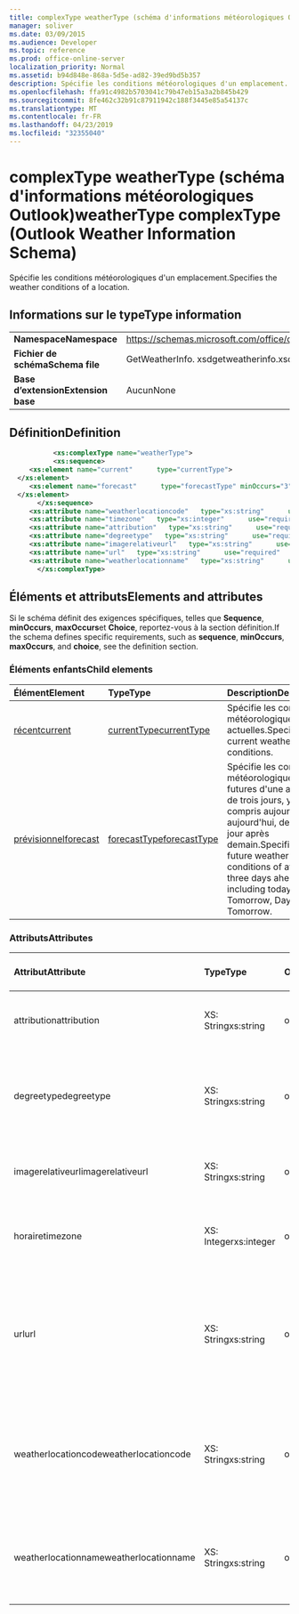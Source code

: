 ```yaml
---
title: complexType weatherType (schéma d'informations météorologiques Outlook)
manager: soliver
ms.date: 03/09/2015
ms.audience: Developer
ms.topic: reference
ms.prod: office-online-server
localization_priority: Normal
ms.assetid: b94d848e-868a-5d5e-ad82-39ed9bd5b357
description: Spécifie les conditions météorologiques d'un emplacement.
ms.openlocfilehash: ffa91c4982b5703041c79b47eb15a3a2b845b429
ms.sourcegitcommit: 8fe462c32b91c87911942c188f3445e85a54137c
ms.translationtype: MT
ms.contentlocale: fr-FR
ms.lasthandoff: 04/23/2019
ms.locfileid: "32355040"
---
```

# <a name="weathertype-complextype-outlook-weather-information-schema"></a><span data-ttu-id="b4971-103">complexType weatherType (schéma d'informations météorologiques Outlook)</span><span class="sxs-lookup"><span data-stu-id="b4971-103">weatherType complexType (Outlook Weather Information Schema)</span></span>

<span data-ttu-id="b4971-104">Spécifie les conditions météorologiques d'un emplacement.</span><span class="sxs-lookup"><span data-stu-id="b4971-104">Specifies the weather conditions of a location.</span></span>
  
## <a name="type-information"></a><span data-ttu-id="b4971-105">Informations sur le type</span><span class="sxs-lookup"><span data-stu-id="b4971-105">Type information</span></span>

|||
|:-----|:-----|
|<span data-ttu-id="b4971-106">**Namespace**</span><span class="sxs-lookup"><span data-stu-id="b4971-106">**Namespace**</span></span> <br/> |https://schemas.microsoft.com/office/outlook/15/getweatherinfo.xsd  <br/> |
|<span data-ttu-id="b4971-107">**Fichier de schéma**</span><span class="sxs-lookup"><span data-stu-id="b4971-107">**Schema file**</span></span> <br/> |<span data-ttu-id="b4971-108">GetWeatherInfo. xsd</span><span class="sxs-lookup"><span data-stu-id="b4971-108">getweatherinfo.xsd</span></span>  <br/> |
|<span data-ttu-id="b4971-109">**Base d’extension**</span><span class="sxs-lookup"><span data-stu-id="b4971-109">**Extension base**</span></span> <br/> |<span data-ttu-id="b4971-110">Aucun</span><span class="sxs-lookup"><span data-stu-id="b4971-110">None</span></span>  <br/> |
   
## <a name="definition"></a><span data-ttu-id="b4971-111">Définition</span><span class="sxs-lookup"><span data-stu-id="b4971-111">Definition</span></span>

```XML
           <xs:complexType name="weatherType">
           <xs:sequence>
     <xs:element name="current"      type="currentType">
  </xs:element>  
     <xs:element name="forecast"      type="forecastType" minOccurs="3"     maxOccurs="unbounded"    >
  </xs:element>  
       </xs:sequence>
     <xs:attribute name="weatherlocationcode"   type="xs:string"      use="required"     />
     <xs:attribute name="timezone"   type="xs:integer"      use="required"     />
     <xs:attribute name="attribution"   type="xs:string"      use="required"     />
     <xs:attribute name="degreetype"   type="xs:string"      use="required"     />
     <xs:attribute name="imagerelativeurl"   type="xs:string"      use="required"     />
     <xs:attribute name="url"   type="xs:string"      use="required"     />
     <xs:attribute name="weatherlocationname"   type="xs:string"      use="required"     />
       </xs:complexType>

```

## <a name="elements-and-attributes"></a><span data-ttu-id="b4971-112">Éléments et attributs</span><span class="sxs-lookup"><span data-stu-id="b4971-112">Elements and attributes</span></span>

<span data-ttu-id="b4971-113">Si le schéma définit des exigences spécifiques, telles que **Sequence**, **minOccurs**, **maxOccurs**et **Choice**, reportez-vous à la section définition.</span><span class="sxs-lookup"><span data-stu-id="b4971-113">If the schema defines specific requirements, such as **sequence**, **minOccurs**, **maxOccurs**, and **choice**, see the definition section.</span></span> 
  
### <a name="child-elements"></a><span data-ttu-id="b4971-114">Éléments enfants</span><span class="sxs-lookup"><span data-stu-id="b4971-114">Child elements</span></span>

|<span data-ttu-id="b4971-115">**Élément**</span><span class="sxs-lookup"><span data-stu-id="b4971-115">**Element**</span></span>|<span data-ttu-id="b4971-116">**Type**</span><span class="sxs-lookup"><span data-stu-id="b4971-116">**Type**</span></span>|<span data-ttu-id="b4971-117">**Description**</span><span class="sxs-lookup"><span data-stu-id="b4971-117">**Description**</span></span>|
|:-----|:-----|:-----|
|[<span data-ttu-id="b4971-118">récent</span><span class="sxs-lookup"><span data-stu-id="b4971-118">current</span></span>](current-element-weathertype-complextypeoutlook-weather-information-schema.md) <br/> |[<span data-ttu-id="b4971-119">currentType</span><span class="sxs-lookup"><span data-stu-id="b4971-119">currentType</span></span>](currenttype-complextype-outlook-weather-information-schema.md) <br/> |<span data-ttu-id="b4971-120">Spécifie les conditions météorologiques actuelles.</span><span class="sxs-lookup"><span data-stu-id="b4971-120">Specifies the current weather conditions.</span></span>  <br/> |
|[<span data-ttu-id="b4971-121">prévisionnel</span><span class="sxs-lookup"><span data-stu-id="b4971-121">forecast</span></span>](forecast-element-weathertype-complextypeoutlook-weather-information-schema.md) <br/> |[<span data-ttu-id="b4971-122">forecastType</span><span class="sxs-lookup"><span data-stu-id="b4971-122">forecastType</span></span>](forecasttype-complextype-outlook-weather-information-schema.md) <br/> |<span data-ttu-id="b4971-123">Spécifie les conditions météorologiques futures d'une avance de trois jours, y compris aujourd'hui: aujourd'hui, demain, jour après demain.</span><span class="sxs-lookup"><span data-stu-id="b4971-123">Specifies the future weather conditions of at least three days ahead including today: Today, Tomorrow, Day after Tomorrow.</span></span>  <br/> |
   
### <a name="attributes"></a><span data-ttu-id="b4971-124">Attributs</span><span class="sxs-lookup"><span data-stu-id="b4971-124">Attributes</span></span>

|<span data-ttu-id="b4971-125">**Attribut**</span><span class="sxs-lookup"><span data-stu-id="b4971-125">**Attribute**</span></span>|<span data-ttu-id="b4971-126">**Type**</span><span class="sxs-lookup"><span data-stu-id="b4971-126">**Type**</span></span>|<span data-ttu-id="b4971-127">**Obligatoire**</span><span class="sxs-lookup"><span data-stu-id="b4971-127">**Required**</span></span>|<span data-ttu-id="b4971-128">**Description**</span><span class="sxs-lookup"><span data-stu-id="b4971-128">**Description**</span></span>|<span data-ttu-id="b4971-129">**Valeurs possibles**</span><span class="sxs-lookup"><span data-stu-id="b4971-129">**Possible values**</span></span>|
|:-----|:-----|:-----|:-----|:-----|
|<span data-ttu-id="b4971-130">attribution</span><span class="sxs-lookup"><span data-stu-id="b4971-130">attribution</span></span>  <br/> |<span data-ttu-id="b4971-131">XS: String</span><span class="sxs-lookup"><span data-stu-id="b4971-131">xs:string</span></span>  <br/> |<span data-ttu-id="b4971-132">obligatoire</span><span class="sxs-lookup"><span data-stu-id="b4971-132">required</span></span>  <br/> |<span data-ttu-id="b4971-133">Spécifie la source des informations météorologiques.</span><span class="sxs-lookup"><span data-stu-id="b4971-133">Specifies the source of the weather information.</span></span>  <br/> |<span data-ttu-id="b4971-134">Une valeur du type xs: String</span><span class="sxs-lookup"><span data-stu-id="b4971-134">A value of the type xs:string</span></span>  <br/> |
|<span data-ttu-id="b4971-135">degreetype</span><span class="sxs-lookup"><span data-stu-id="b4971-135">degreetype</span></span>  <br/> |<span data-ttu-id="b4971-136">XS: String</span><span class="sxs-lookup"><span data-stu-id="b4971-136">xs:string</span></span>  <br/> |<span data-ttu-id="b4971-137">obligatoire</span><span class="sxs-lookup"><span data-stu-id="b4971-137">required</span></span>  <br/> |<span data-ttu-id="b4971-138">Indique l'unité de température de l'emplacement (par exemple, Celsius).</span><span class="sxs-lookup"><span data-stu-id="b4971-138">Specifies the unit for the temperature of the location for example, Celsius.</span></span>  <br/> |<span data-ttu-id="b4971-139">C, F</span><span class="sxs-lookup"><span data-stu-id="b4971-139">C, F</span></span>  <br/> |
|<span data-ttu-id="b4971-140">imagerelativeurl</span><span class="sxs-lookup"><span data-stu-id="b4971-140">imagerelativeurl</span></span>  <br/> |<span data-ttu-id="b4971-141">XS: String</span><span class="sxs-lookup"><span data-stu-id="b4971-141">xs:string</span></span>  <br/> |<span data-ttu-id="b4971-142">obligatoire</span><span class="sxs-lookup"><span data-stu-id="b4971-142">required</span></span>  <br/> |<span data-ttu-id="b4971-143">Spécifie l'URL de l'image pour l'emplacement.</span><span class="sxs-lookup"><span data-stu-id="b4971-143">Specifies the URL of the image for the location.</span></span>  <br/> |<span data-ttu-id="b4971-144">Une valeur du type xs: String</span><span class="sxs-lookup"><span data-stu-id="b4971-144">A value of the type xs:string</span></span>  <br/> |
|<span data-ttu-id="b4971-145">horaire</span><span class="sxs-lookup"><span data-stu-id="b4971-145">timezone</span></span>  <br/> |<span data-ttu-id="b4971-146">XS: Integer</span><span class="sxs-lookup"><span data-stu-id="b4971-146">xs:integer</span></span>  <br/> |<span data-ttu-id="b4971-147">obligatoire</span><span class="sxs-lookup"><span data-stu-id="b4971-147">required</span></span>  <br/> |<span data-ttu-id="b4971-148">Spécifie le décalage GMT.</span><span class="sxs-lookup"><span data-stu-id="b4971-148">Specifies the GMT offset.</span></span>  <br/> |<span data-ttu-id="b4971-149">Une valeur comprise entre-11 et 12 inclus</span><span class="sxs-lookup"><span data-stu-id="b4971-149">A value between -11 and 12 inclusive</span></span>  <br/> |
|<span data-ttu-id="b4971-150">url</span><span class="sxs-lookup"><span data-stu-id="b4971-150">url</span></span>  <br/> |<span data-ttu-id="b4971-151">XS: String</span><span class="sxs-lookup"><span data-stu-id="b4971-151">xs:string</span></span>  <br/> |<span data-ttu-id="b4971-152">obligatoire</span><span class="sxs-lookup"><span data-stu-id="b4971-152">required</span></span>  <br/> |<span data-ttu-id="b4971-153">Spécifie l'URL de la page Web du service météo qui contient des informations météorologiques pour l'emplacement spécifié.</span><span class="sxs-lookup"><span data-stu-id="b4971-153">Specifies the URL for the web page of the weather service that contains weather information for the specified location.</span></span>  <br/> |<span data-ttu-id="b4971-154">Une valeur du type xs: String</span><span class="sxs-lookup"><span data-stu-id="b4971-154">A value of the type xs:string</span></span>  <br/> |
|<span data-ttu-id="b4971-155">weatherlocationcode</span><span class="sxs-lookup"><span data-stu-id="b4971-155">weatherlocationcode</span></span>  <br/> |<span data-ttu-id="b4971-156">XS: String</span><span class="sxs-lookup"><span data-stu-id="b4971-156">xs:string</span></span>  <br/> |<span data-ttu-id="b4971-157">obligatoire</span><span class="sxs-lookup"><span data-stu-id="b4971-157">required</span></span>  <br/> |<span data-ttu-id="b4971-158">Spécifie le code associé à l'emplacement utilisé pour distinguer plusieurs emplacements portant le même nom.</span><span class="sxs-lookup"><span data-stu-id="b4971-158">Specifies the code that is associated with the location used to distinguish multiple location that have the same name.</span></span>  <br/> |<span data-ttu-id="b4971-159">Une valeur du type xs: String</span><span class="sxs-lookup"><span data-stu-id="b4971-159">A value of the type xs:string</span></span>  <br/> |
|<span data-ttu-id="b4971-160">weatherlocationname</span><span class="sxs-lookup"><span data-stu-id="b4971-160">weatherlocationname</span></span>  <br/> |<span data-ttu-id="b4971-161">XS: String</span><span class="sxs-lookup"><span data-stu-id="b4971-161">xs:string</span></span>  <br/> |<span data-ttu-id="b4971-162">obligatoire</span><span class="sxs-lookup"><span data-stu-id="b4971-162">required</span></span>  <br/> |<span data-ttu-id="b4971-163">Spécifie le nom de l'emplacement qui apparaît dans le contrôle de liste déroulante.</span><span class="sxs-lookup"><span data-stu-id="b4971-163">Specifies the name of the location that appears in the drop-down control.</span></span>  <br/> |<span data-ttu-id="b4971-164">Une valeur du type xs: String</span><span class="sxs-lookup"><span data-stu-id="b4971-164">A value of the type xs:string</span></span>  <br/> |
   

